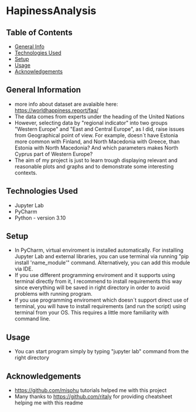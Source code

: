 # HapinessAnalysis

## Table of Contents
* [General Info](#general-information)
* [Technologies Used](#technologies-used)
* [Setup](#setup)
* [Usage](#usage)
* [Acknowledgements](#acknowledgements)



## General Information
- more info about dataset are avalaible here: https://worldhappiness.report/faq/
- The data comes from experts under the heading of the United Nations
- However, selecting data by "regional indicator" into two groups "Western Europe" and "East and Central Europe", as I did, raise issues from Geographical point of view.  For example, doesn´t have Estonia more common with Finland, and North Macedonia with Greece, than Estonia with North Macedonia? And which parameters makes North Cyprus part of Western Europe?  
- The aim of my project is just to learn trough displaying relevant and reasonable plots and graphs and to demonstrate some interesting contexts.



## Technologies Used
- Jupyter Lab
- PyCharm
- Python - version 3.10


## Setup
- In PyCharm, virtual enviroment is installed automatically. For installing Jupyter Lab and external libraries, you can use terminal via running  "pip install 'name_module'" command. Alternatively, you can add this module via IDE.
- If you use different programming enviroment and it supports using terminal directly from it, I recommend to install requirements this way since everything will be saved in right directory in order to avoid problems with running program.
- If you use programming enviroment which doesn´t support direct use of terminal, you will have to install requirements (and run the script) using terminal from your OS. This requires a little more familiarity with command line.


## Usage
- You can start program simply by typing "jupyter lab" command from the right directory


## Acknowledgements
- https://github.com/misohu tutorials helped me with this project
- Many thanks to https://github.com/ritaly for providing cheatsheet helping me with this readme
